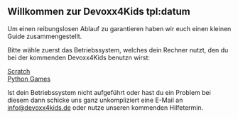 ## Willkommen zur Devoxx4Kids tpl:datum

Um einen reibungslosen Ablauf zu garantieren haben wir euch einen kleinen Guide zusammengestellt.

Bitte wähle zuerst das Betriebssystem, welches dein Rechner nutzt, den du bei der kommenden Devoxx4Kids benutzn wirst:

[Scratch](/site/workshopsshops/scratch.md)  
[Python Games](/site/workshopsshops/python-games.md)  


Ist dein Betriebssystem nicht aufgeführt oder hast du ein Problem bei diesem dann schicke uns ganz unkompliziert eine E-Mail an [info@devoxx4kids.de](mailto:info@devoxx4kids.de) oder nutze unseren kommenden Hilfetermin.